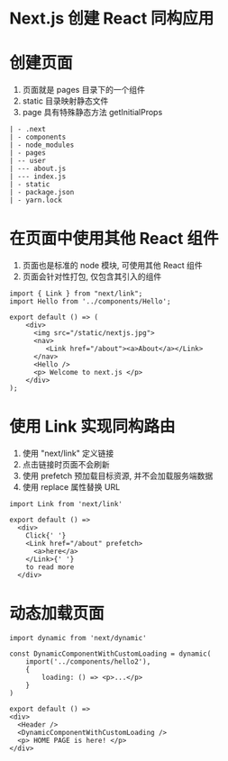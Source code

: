 # Next.js 创建 React 同构应用  

# 创建页面  
1. 页面就是 pages 目录下的一个组件  
2. static 目录映射静态文件  
3. page 具有特殊静态方法 getInitialProps  
```
| - .next
| - components
| - node_modules
| - pages
| -- user
| --- about.js
| --- index.js
| - static
| - package.json
| - yarn.lock
```   

# 在页面中使用其他 React 组件  
1. 页面也是标准的 node 模块, 可使用其他 React 组件  
2. 页面会针对性打包, 仅包含其引入的组件  
```
import { Link } from "next/link";
import Hello from '../components/Hello';

export default () => (
    <div>
      <img src="/static/nextjs.jpg">
      <nav>
         <Link href="/about"><a>About</a></Link>
      </nav>
      <Hello />
      <p> Welcome to next.js </p>
    </div>
);
```   

# 使用 Link 实现同构路由  
1. 使用 "next/link" 定义链接  
2. 点击链接时页面不会刷新  
3. 使用 prefetch 预加载目标资源, 并不会加载服务端数据  
4. 使用 replace 属性替换 URL  
```
import Link from 'next/link'

export default () =>
  <div>
    Click{' '}
    <Link href="/about" prefetch>
      <a>here</a>
    </Link>{' '}
    to read more  
  </div>
```   

# 动态加载页面  
```
import dynamic from 'next/dynamic'

const DynamicComponentWithCustomLoading = dynamic(
    import('../components/hello2'),
    {
        loading: () => <p>...</p>
    }
)

export default () => 
<div>
  <Header />
  <DynamicComponentWithCustomLoading />
  <p> HOME PAGE is here! </p>
</div>
```  